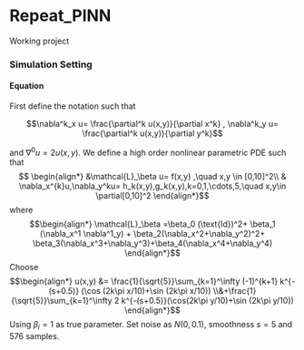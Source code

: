 # Repeat_PINN
Working project


### Simulation Setting

#### Equation
First define the notation such that

$$\nabla^k_x u= \frac{\partial^k u(x,y)}{\partial x^k} , \nabla^k_y u= \frac{\partial^k u(x,y)}{\partial y^k}$$

and $\nabla^0 u = 2u(x,y)$. We define a high order nonlinear parametric PDE such that
$$
\begin{align*}
   &\mathcal{L}_\beta u= f(x,y) ,\quad x,y \in [0,10]^2\\
    & \nabla_x^{k}u,\nabla_y^ku= h_k(x,y),g_k(x,y),k=0,1,\cdots,5,\quad x,y\in \partial[0,10]^2
\end{align*}$$
where 
$$\begin{align*}
    \mathcal{L}_\beta =\beta_0 (\text{Id})^2+ \beta_1 (\nabla_x^1 \nabla^1_y) + \beta_2(\nabla_x^2+\nabla_y^2)^2+ \beta_3(\nabla_x^3+\nabla_y^3)+\beta_4(\nabla_x^4+\nabla_y^4)
\end{align*}$$
Choose 
$$\begin{align*}
    u(x,y) &= \frac{1}{\sqrt{5}}\sum_{k=1}^\infty (-1)^{k+1} k^{-(s+0.5)} (\cos (2k\pi x/10)+\sin (2k\pi x/10)) \\&+\frac{1}{\sqrt{5}}\sum_{k=1}^\infty 2 k^{-(s+0.5)}(\cos(2k\pi y/10)+\sin (2k\pi y/10))
\end{align*}$$
Using $\beta_i = 1$ as true parameter. Set noise as $N(0,0.1)$, smoothness $s=5$ and $576$ samples. 
